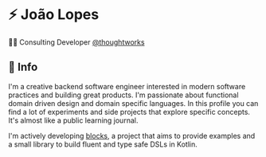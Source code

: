 # :zap: João Lopes

:technologist: Consulting Developer [@thoughtworks](https://github.com/thoughtworks)   

## :speech_balloon: Info

I'm a creative backend software engineer interested in modern software practices and building great products. I'm passionate about functional domain driven design and domain specific languages. In this profile you can find a lot of experiments and side projects that explore specific concepts. It's almost like a public learning journal.

I'm actively developing [blocks](https://github.com/j0a0m4/blocks), a project that aims to provide examples and a small library to build fluent and type safe DSLs in Kotlin.
